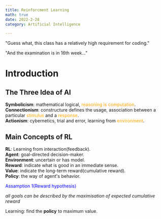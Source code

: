```yaml
---
title: Reinforcment Learning
math: true
date: 2022-2-28
category: Artificial Intelligence

---
```


"Guess what, this class has a relatively high requirement for coding."

"And the examination is in 16th week..."

<!--more-->

# Introduction
## The Three Idea of AI
**Symbolicism**: mathematical logical, <font color=orange>reasoning is computation</font>.  
**Connectionism**: constructure defines the usage, association between a particular <font color=orange>stimulus</font> and a <font color=orange>response</font>.  
**Actionism**: cybernetics, trial and error, learning from <font color=orange>environment</font>.

## Main Concepts of RL
**RL**: Learning from interaction(feedback).  
**Agent**: goal-directed decision-maker.  
**Environment**: uncertain or has model.  
**Reward**: indicate what is good in an immediate sense.  
**Value**: indicate the long-term reward(cumulative reward).  
**Policy**: the way of agent's behavior.  

<font color=blue>Assamption 1(Reward hypothesis)</font>

*all goals can be described by the maximisation of expected cumulative reward*

Learning: find the **policy** to maximum value.
